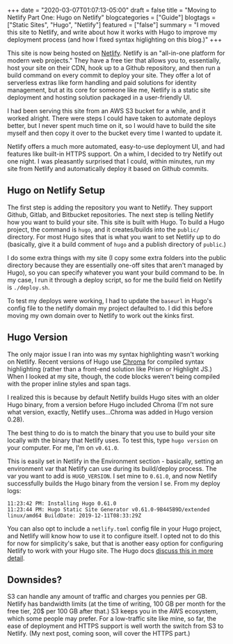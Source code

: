 +++
date = "2020-03-07T01:07:13-05:00"
draft = false
title = "Moving to Netlify Part One: Hugo on Netlify"
blogcategories = ["Guide"]
blogtags = ["Static Sites", "Hugo", "Netlify"]
featured = ["false"]
summary = "I moved this site to Netlify, and write about how it works with Hugo to improve my deployment process (and how I fixed syntax higlighting on this blog.)"
+++

This site is now being hosted on [Netlify](https://www.netlify.com/). Netlify is an "all-in-one platform for modern web projects." They have a free tier that allows you to, essentially, host your site on their CDN, hook up to a Github repository, and then run a build command on every commit to deploy your site. They offer a lot of serverless extras like form handling and paid solutions for identity management, but at its core for someone like me, Netlify is a static site deployment and hosting solution packaged in a user-friendly UI.

I had been serving this site from an AWS S3 bucket for a while, and it worked alright. There were steps I could have taken to automate deploys better, but I never spent much time on it, so I would have to build the site myself and then copy it over to the bucket every time I wanted to update it.

Netlify offers a much more automated, easy-to-use deployment UI, and had features like built-in HTTPS support. On a whim, I decided to try Netlify out one night. I was pleasantly surprised that I could, within minutes, run my site from Netlify and automatically deploy it based on Github commits.

## Hugo on Netlify Setup

The first step is adding the repository you want to Netlify. They support Github, Gitlab, and Bitbucket repositories. The next step is telling Netlify how you want to build your site. This site is built with Hugo. To build a Hugo project, the command is `hugo`, and it creates/builds into the `public/` directory. For most Hugo sites that is what you want to set Netlify up to do (basically, give it a build comment of `hugo` and a publish directory of `public`.)

I do some extra things with my site (I copy some extra folders into the public directory because they are essentially one-off sites that aren't managed by Hugo), so you can specify whatever you want your build command to be. In my case, I run it through a deploy script, so for me the build field on Netlify is `./deploy.sh`.

To test my deploys were working, I had to update the `baseurl` in Hugo's config file to the netlify domain my project defaulted to. I did this before moving my own domain over to Netlify to work out the kinks first.

## Hugo Version

The only major issue I ran into was my syntax highlighting wasn't working on Netlify. Recent versions of Hugo use [Chroma](https://github.com/alecthomas/chroma) for compiled syntax highlighting (rather than a front-end solution like Prism or Highlight JS.) When I looked at my site, though, the code blocks weren't being compiled with the proper inline styles and span tags.

I realized this is because by default Netlify builds Hugo sites with an older Hugo binary, from a version before Hugo included Chroma (I'm not sure what version, exactly, Netlify uses...Chroma was added in Hugo version 0.28).

The best thing to do is to match the binary that you use to build your site locally with the binary that Netlify uses. To test this, type `hugo version` on your computer. For me, I'm on `v0.61.0`.

This is easily set in Netlify in the Environment section - basically, setting an environment var that Netlify can use during its build/deploy process. The var you want to add is `HUGO_VERSION`. I set mine to `0.61.0`, and now Netlify successfully builds the Hugo binary from the version I se. From my deploy logs:

```text
11:23:42 PM: Installing Hugo 0.61.0
11:23:44 PM: Hugo Static Site Generator v0.61.0-9B445B9D/extended linux/amd64 BuildDate: 2019-12-11T08:33:29Z
```

You can also opt to include a `netlify.toml` config file in your Hugo project, and Netlify will know how to use it to configure itself. I opted not to do this for now for simplicity's sake, but that is another easy option for configuring Netlify to work with your Hugo site. The Hugo docs [discuss this in more detail](https://gohugo.io/hosting-and-deployment/hosting-on-netlify/#configure-hugo-version-in-netlify). 

## Downsides?

S3 can handle any amount of traffic and charges you pennies per GB. Netlify has bandwidth limits (at the time of writing, 100 GB per month for the free tier, 20$ per 100 GB after that.) S3 keeps you in the AWS ecosystem, which some people may prefer. For a low-traffic site like mine, so far, the ease of deployment and HTTPS support is well worth the switch from S3 to Netlify. (My next post, coming soon, will cover the HTTPS part.)

